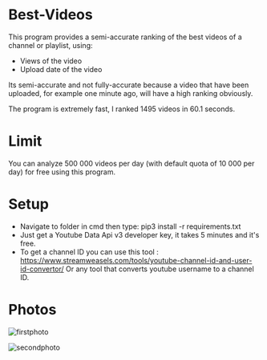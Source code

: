 # Best-Videos
This program provides a semi-accurate ranking of the best videos of a channel or playlist, using: 
-	Views of the video
-	Upload date of the video

Its semi-accurate and not fully-accurate because a video that have been uploaded, for example
one minute ago, will have a high ranking obviously.

The program is extremely fast, I ranked 1495 videos in 60.1 seconds.

# Limit
You can analyze 500 000 videos per day (with default quota of 10 000 per day) for free using this program.

# Setup
- Navigate to folder in cmd then type:
     pip3 install -r requirements.txt
- Just get a Youtube Data Api v3 developer key, it takes 5 minutes and it's free.
- To get a channel ID you can use this tool : https://www.streamweasels.com/tools/youtube-channel-id-and-user-id-convertor/
Or any tool that converts youtube username to a channel ID.

# Photos
  
![firstphoto](https://user-images.githubusercontent.com/126346163/222788768-19c2044b-2625-4e56-b795-73c5c897541c.PNG)



![secondphoto](https://user-images.githubusercontent.com/126346163/222788783-1bd6e83a-3eb2-40b1-a286-34a29dbf4e11.PNG)
